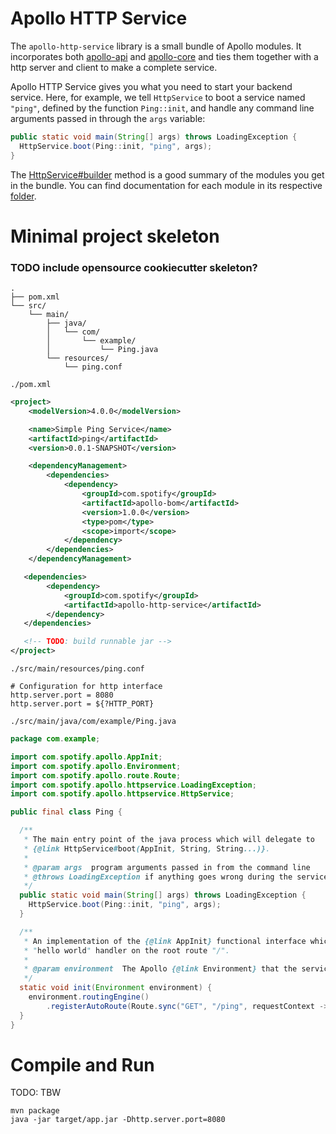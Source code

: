 Apollo HTTP Service
===================

The `apollo-http-service` library is a small bundle of Apollo modules. It incorporates both
[apollo-api](../apollo-api) and [apollo-core](../apollo-core) and ties them together with a http
server and client to make a complete service.

Apollo HTTP Service gives you what you need to start your backend service. Here, for example, we
tell `HttpService` to boot a service named `"ping"`, defined by the function `Ping::init`, and
handle any command line arguments passed in through the `args` variable:

```java
public static void main(String[] args) throws LoadingException {
  HttpService.boot(Ping::init, "ping", args);
}
```

The [HttpService#builder](src/main/java/com/spotify/apollo/httpservice/HttpService.java)
method is a good summary of the modules you get in the bundle. You can find documentation for each
module in its respective [folder](../modules).

Minimal project skeleton
========================

### TODO include opensource cookiecutter skeleton?

```plain
.
├── pom.xml
└── src/
    └── main/
        ├── java/
        │   └── com/
        │       └── example/
        │           └── Ping.java
        └── resources/
            └── ping.conf
```

`./pom.xml`
```xml
<project>
    <modelVersion>4.0.0</modelVersion>

    <name>Simple Ping Service</name>
    <artifactId>ping</artifactId>
    <version>0.0.1-SNAPSHOT</version>

    <dependencyManagement>
        <dependencies>
            <dependency>
                <groupId>com.spotify</groupId>
                <artifactId>apollo-bom</artifactId>
                <version>1.0.0</version>
                <type>pom</type>
                <scope>import</scope>
            </dependency>
        </dependencies>
    </dependencyManagement>

   <dependencies>
        <dependency>
            <groupId>com.spotify</groupId>
            <artifactId>apollo-http-service</artifactId>
        </dependency>
   </dependencies>

   <!-- TODO: build runnable jar -->
</project>
```

`./src/main/resources/ping.conf`
```
# Configuration for http interface
http.server.port = 8080
http.server.port = ${?HTTP_PORT}
```

`./src/main/java/com/example/Ping.java`
```java
package com.example;

import com.spotify.apollo.AppInit;
import com.spotify.apollo.Environment;
import com.spotify.apollo.route.Route;
import com.spotify.apollo.httpservice.LoadingException;
import com.spotify.apollo.httpservice.HttpService;

public final class Ping {

  /**
   * The main entry point of the java process which will delegate to
   * {@link HttpService#boot(AppInit, String, String...)}.
   *
   * @param args  program arguments passed in from the command line
   * @throws LoadingException if anything goes wrong during the service boot sequence
   */
  public static void main(String[] args) throws LoadingException {
    HttpService.boot(Ping::init, "ping", args);
  }

  /**
   * An implementation of the {@link AppInit} functional interface which simply sets up a
   * "hello world" handler on the root route "/".
   *
   * @param environment  The Apollo {@link Environment} that the service is in.
   */
  static void init(Environment environment) {
    environment.routingEngine()
        .registerAutoRoute(Route.sync("GET", "/ping", requestContext -> "pong"));
  }
}
```

Compile and Run
===============
TODO: TBW
```
mvn package
java -jar target/app.jar -Dhttp.server.port=8080
```
